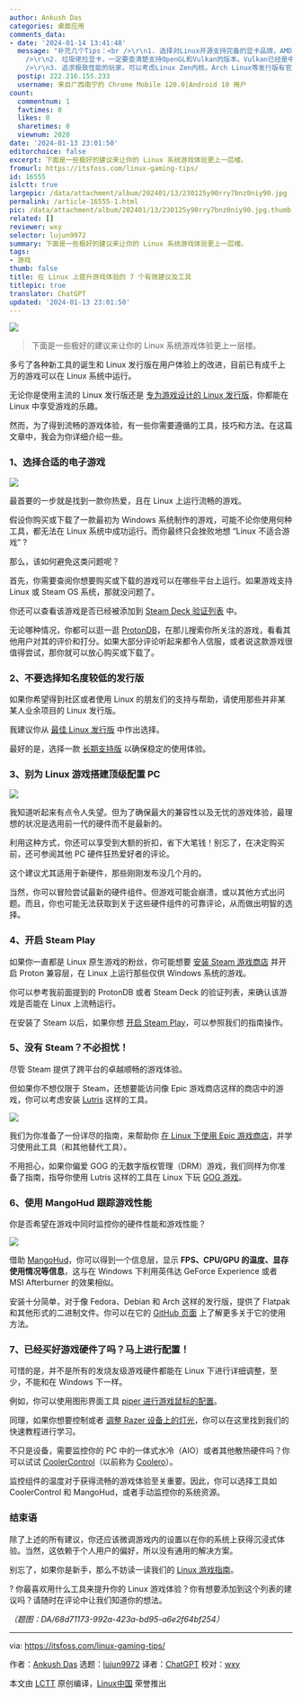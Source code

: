 ```yaml
---
author: Ankush Das
categories: 桌面应用
comments_data:
- date: '2024-01-14 13:41:48'
  message: "补充几个Tips：<br />\r\n1. 选择对Linux开源支持完备的显卡品牌，AMD就是首选，苏妈家一直有跟进适配开源驱动。相应地，慎选对Linux支持不够积极的品牌，尤其是老黄家。<br
    />\r\n2. 垃圾佬捡显卡，一定要查清楚支持OpenGL和Vulkan的版本。Vulkan已经是中坚力量，快十多年前不支持Vulkan的老卡就别选了。<br
    />\r\n3. 追求极致性能的玩家，可以考虑Linux Zen内核。Arch Linux等发行版有官方支持。"
  postip: 222.216.155.233
  username: 来自广西南宁的 Chrome Mobile 120.0|Android 10 用户
count:
  commentnum: 1
  favtimes: 0
  likes: 0
  sharetimes: 0
  viewnum: 2020
date: '2024-01-13 23:01:50'
editorchoice: false
excerpt: 下面是一些极好的建议来让你的 Linux 系统游戏体验更上一层楼。
fromurl: https://itsfoss.com/linux-gaming-tips/
id: 16555
islctt: true
largepic: /data/attachment/album/202401/13/230125y90rry7bnz0niy90.jpg
permalink: /article-16555-1.html
pic: /data/attachment/album/202401/13/230125y90rry7bnz0niy90.jpg.thumb.jpg
related: []
reviewer: wxy
selector: lujun9972
summary: 下面是一些极好的建议来让你的 Linux 系统游戏体验更上一层楼。
tags:
- 游戏
thumb: false
title: 在 Linux 上提升游戏体验的 7 个有效建议及工具
titlepic: true
translator: ChatGPT
updated: '2024-01-13 23:01:50'
---
```


![](/data/attachment/album/202401/13/230125y90rry7bnz0niy90.jpg)



> 
> 下面是一些极好的建议来让你的 Linux 系统游戏体验更上一层楼。
> 
> 
> 


多亏了各种新工具的诞生和 Linux 发行版在用户体验上的改进，目前已有成千上万的游戏可以在 Linux 系统中运行。


无论你是使用主流的 Linux 发行版还是 [专为游戏设计的 Linux 发行版](https://itsfoss.com/linux-gaming-distributions/)，你都能在 Linux 中享受游戏的乐趣。


然而，为了得到流畅的游戏体验，有一些你需要遵循的工具，技巧和方法。在这篇文章中，我会为你详细介绍一些。


### 1、选择合适的电子游戏


![](/data/attachment/album/202401/13/230150nv388951e7gwwb1y.png)


最首要的一步就是找到一款你热爱，且在 Linux 上运行流畅的游戏。


假设你购买或下载了一款最初为 Windows 系统制作的游戏，可能不论你使用何种工具，都无法在 Linux 系统中成功运行。而你最终只会挫败地想 “Linux 不适合游戏” ?


那么，该如何避免这类问题呢？


首先，你需要查阅你想要购买或下载的游戏可以在哪些平台上运行。如果游戏支持 Linux 或 Steam OS 系统，那就没问题了。


你还可以查看该游戏是否已经被添加到 [Steam Deck 验证列表](https://store.steampowered.com/greatondeck/) 中。


无论哪种情况，你都可以逛一逛 [ProtonDB](https://www.protondb.com/)，在那儿搜索你所关注的游戏，看看其他用户对其的评价和打分。如果大部分评论听起来都令人信服，或者说这款游戏很值得尝试，那你就可以放心购买或下载了。


### 2、不要选择知名度较低的发行版


如果你希望得到社区或者使用 Linux 的朋友们的支持与帮助，请使用那些并非某某人业余项目的 Linux 发行版。


我建议你从 [最佳 Linux 发行版](https://itsfoss.com/best-linux-distributions/) 中作出选择。


最好的是，选择一款 [长期支持版](https://itsfoss.com/long-term-support-lts/) 以确保稳定的使用体验。


### 3、别为 Linux 游戏搭建顶级配置 PC


![](/data/attachment/album/202401/13/230150utfuhhl9ooxhs0ok.png)


我知道听起来有点令人失望。但为了确保最大的兼容性以及无忧的游戏体验，最理想的状况是选用前一代的硬件而不是最新的。


利用这种方式，你还可以享受到大额的折扣，省下大笔钱！别忘了，在决定购买前，还可参阅其他 PC 硬件狂热爱好者的评论。


这个建议尤其适用于新硬件，那些刚刚发布没几个月的。


当然，你可以冒险尝试最新的硬件组件。但游戏可能会崩溃，或以其他方式出问题。而且，你也可能无法获取到关于这些硬件组件的可靠评论，从而做出明智的选择。


### 4、开启 Steam Play


如果你一直都是 Linux 原生游戏的粉丝，你可能想要 [安装 Steam 游戏商店](https://itsfoss.com/install-steam-ubuntu-linux/) 并开启 Proton 兼容层，在 Linux 上运行那些仅供 Windows 系统的游戏。


你可以参考我前面提到的 ProtonDB 或者 Steam Deck 的验证列表，来确认该游戏是否能在 Linux 上流畅运行。


在安装了 Steam 以后，如果你想 [开启 Steam Play](https://itsfoss.com/steam-play/)，可以参照我们的指南操作。


### 5、没有 Steam？不必担忧！


尽管 Steam 提供了跨平台的卓越顺畅的游戏体验。


但如果你不想仅限于 Steam，还想要能访问像 Epic 游戏商店这样的商店中的游戏，你可以考虑安装 [Lutris](https://lutris.net/) 这样的工具。


![](/data/attachment/album/202401/13/230151njmizz9w97zzgh4m.png)


我们为你准备了一份详尽的指南，来帮助你 [在 Linux 下使用 Epic 游戏商店](https://itsfoss.com/epic-games-linux/)，并学习使用此工具（和其他替代工具）。


不用担心，如果你偏爱 GOG 的无数字版权管理（DRM）游戏，我们同样为你准备了指南，指导你使用 Lutris 这样的工具在 Linux 下玩 [GOG 游戏](https://itsfoss.com/play-gog-games-linux/)。


### 6、使用 MangoHud 跟踪游戏性能


你是否希望在游戏中同时监控你的硬件性能和游戏性能？


![](/data/attachment/album/202401/13/230151oe02r2z725q7rg20.jpg)


借助 [MangoHud](https://github.com/flightlessmango/MangoHud)，你可以得到一个信息层，显示 **FPS、CPU/GPU 的温度、显存使用情况等信息**，这与在 Windows 下利用英伟达 GeForce Experience 或者 MSI Afterburner 的效果相似。


安装十分简单，对于像 Fedora、Debian 和 Arch 这样的发行版，提供了 Flatpak 和其他形式的二进制文件。你可以在它的 [GitHub 页面](https://github.com/flightlessmango/MangoHud) 上了解更多关于它的使用方法。


### 7、已经买好游戏硬件了吗？马上进行配置！


可惜的是，并不是所有的发烧友级游戏硬件都能在 Linux 下进行详细调整，至少，不能和在 Windows 下一样。


例如，你可以使用图形界面工具 [piper 进行游戏鼠标的配置](https://itsfoss.com/piper-configure-gaming-mouse-linux/)。


同理，如果你想要控制或者 [调整 Razer 设备上的灯光](https://itsfoss.com/set-up-razer-devices-linux/)，你可以在这里找到我们的快速教程进行学习。


不只是设备，需要监控你的 PC 中的一体式水冷（AIO）或者其他散热硬件吗？你可以试试 [CoolerControl](https://gitlab.com/coolercontrol/coolercontrol)（以前称为 [Coolero](https://itsfoss.com/coolero/)）。


监控组件的温度对于获得流畅的游戏体验至关重要。因此，你可以选择工具如 CoolerControl 和 MangoHud，或者手动监控你的系统资源。


### 结束语


除了上述的所有建议，你还应该微调游戏内的设置以在你的系统上获得沉浸式体验。当然，这依赖于个人用户的偏好，所以没有通用的解决方案。


别忘了，如果你是新手，那么不妨读一读我们的 [Linux 游戏指南](https://itsfoss.com/linux-gaming-guide/)。


? 你最喜欢用什么工具来提升你的 Linux 游戏体验？你有想要添加到这个列表的建议吗？请随时在评论中让我们知道你的想法。


*（题图：DA/68d71173-992a-423a-bd95-a6e2f64bf254）*




---


via: <https://itsfoss.com/linux-gaming-tips/>


作者：[Ankush Das](https://itsfoss.com/author/ankush/) 选题：[lujun9972](https://github.com/lujun9972) 译者：[ChatGPT](https://github.com/ChatGPT) 校对：[wxy](https://github.com/wxy)


本文由 [LCTT](https://github.com/LCTT/TranslateProject) 原创编译，[Linux中国](https://linux.cn/) 荣誉推出